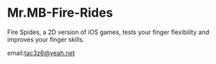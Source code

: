 # Mr.MB-Fire-Rides

Fire Spides, a 2D version of iOS games, tests your finger flexibility and improves your finger skills.

email:tac3z6@yeah.net

